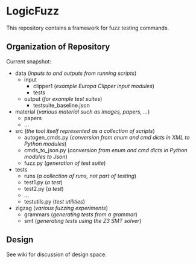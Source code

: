 
# LogicFuzz
 
This repository contains a framework for fuzz testing 
commands. 

## Organization of Repository

Current snapshot:

- data (_inputs to and outputs from running scripts_)
  - input
    - clipper1 (_example Europa Clipper input modules_)
    - tests
  - output (_for example test suites_)
    - testsuite_baseline.json
- material (_various material such as images, papers, ..._)
  - papers
  - ...
- src (_the tool itself represented as a collection of scripts_)
  - autogen_cmds.py (_conversion from enum and cmd dicts in XML to Python modules_)
  - cmds_to_json.py (_conversion from enum and cmd dicts in Python modules to Json_)
  - fuzz.py (_generation of test suite_)
- tests
  - runs (_a collection of runs, not part of testing_)
  - test1.py (_a test_)
  - test2.py (_a test_)
  - ...
  - testutils.py (_test utilities_)
- zigzag (_various fuzzing experiments_)
  - grammars (_generating tests from a grammar_)
  - smt (_generating tests using the Z3 SMT solver_)

## Design

See wiki for discussion of design space.


